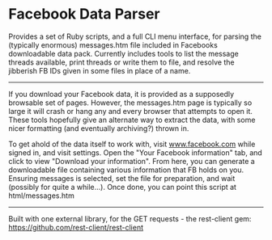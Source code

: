 # Facebook Data Parser


Provides a set of Ruby scripts, and a full CLI menu interface, for parsing the (typically enormous) messages.htm file included in Facebooks downloadable data pack. Currently includes tools to list the message threads available, print threads or write them to file, and resolve the jibberish FB IDs given in some files in place of a name.

***

If  you download your Facebook data, it is provided as a supposedly browsable set of pages. However, the messages.htm page is typically so large it will crash or hang any and every browser that attempts to open it. These tools hopefully give an alternate way to extract the data, with some nicer formatting (and eventually archiving?) thrown in. 

To get ahold of the data itself to work with, visit www.facebook.com while signed in, and visit settings. Open the "Your Facebook information" tab, and click to view "Download your information". From here, you can generate a downloadable file containing various information that FB holds on you. Ensuring messages is selected, set the file for preparation, and wait (possibly for quite a while...). Once done, you can point this script at html/messages.htm

***

Built with one external library, for the GET requests - the rest-client gem: https://github.com/rest-client/rest-client
